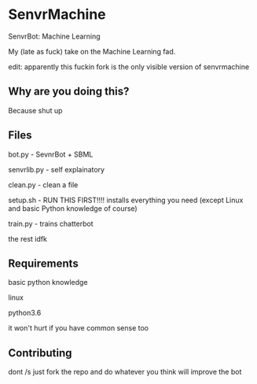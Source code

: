 # SenvrMachine
SenvrBot: Machine Learning

My (late as fuck) take on the Machine Learning fad.

edit: apparently  this fuckin fork is the only visible version of senvrmachine

## Why are you doing this?
Because shut up

## Files

bot.py - SevnrBot + SBML

senvrlib.py - self explainatory

clean.py - clean a file

setup.sh - RUN THIS FIRST!!!! installs everything you need (except Linux and basic Python knowledge of course)

train.py - trains chatterbot

the rest idfk

## Requirements

basic python knowledge

linux

python3.6

it won't hurt if you have common sense too

## Contributing
dont /s
just fork the repo and do whatever you think will improve the bot
